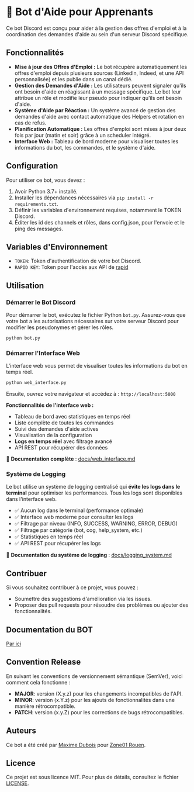 # 🤖 Bot d'Aide pour Apprenants

Ce bot Discord est conçu pour aider à la gestion des offres d'emploi et à la coordination des demandes d'aide au sein d'un serveur Discord spécifique.

## Fonctionnalités

- **Mise à jour des Offres d'Emploi :** Le bot récupère automatiquement les offres d'emploi depuis plusieurs sources (LinkedIn, Indeed, et une API personnalisée) et les publie dans un canal dédié.
- **Gestion des Demandes d'Aide :** Les utilisateurs peuvent signaler qu'ils ont besoin d'aide en réagissant à un message spécifique. Le bot leur attribue un rôle et modifie leur pseudo pour indiquer qu'ils ont besoin d'aide.
- **Système d'Aide par Réaction :** Un système avancé de gestion des demandes d'aide avec contact automatique des Helpers et rotation en cas de refus.
- **Planification Automatique :** Les offres d'emploi sont mises à jour deux fois par jour (matin et soir) grâce à un scheduler intégré.
- **Interface Web :** Tableau de bord moderne pour visualiser toutes les informations du bot, les commandes, et le système d'aide.

## Configuration

Pour utiliser ce bot, vous devez :
1. Avoir Python 3.7+ installé.
2. Installer les dépendances nécessaires via `pip install -r requirements.txt`.
3. Définir les variables d'environnement requises, notamment le TOKEN Discord.
4. Éditer les id des channels et rôles, dans config.json, pour l'envoie et le ping des messages.

## Variables d'Environnement

- `TOKEN`: Token d'authentification de votre bot Discord.
- `RAPID KEY`: Token pour l'accès aux API de [rapid](https://rapidapi.com/)

## Utilisation

### Démarrer le Bot Discord

Pour démarrer le bot, exécutez le fichier Python `bot.py`. Assurez-vous que votre bot a les autorisations nécessaires sur votre serveur Discord pour modifier les pseudonymes et gérer les rôles.

```bash
python bot.py
```

### Démarrer l'Interface Web

L'interface web vous permet de visualiser toutes les informations du bot en temps réel.

```bash
python web_interface.py
```

Ensuite, ouvrez votre navigateur et accédez à : `http://localhost:5000`

**Fonctionnalités de l'interface web :**
- Tableau de bord avec statistiques en temps réel
- Liste complète de toutes les commandes
- Suivi des demandes d'aide actives
- Visualisation de la configuration
- **Logs en temps réel** avec filtrage avancé
- API REST pour récupérer des données

📖 **Documentation complète** : [docs/web_interface.md](docs/web_interface.md)

### Système de Logging

Le bot utilise un système de logging centralisé qui **évite les logs dans le terminal** pour optimiser les performances. Tous les logs sont disponibles dans l'interface web.

- ✅ Aucun log dans le terminal (performance optimale)
- ✅ Interface web moderne pour consulter les logs
- ✅ Filtrage par niveau (INFO, SUCCESS, WARNING, ERROR, DEBUG)
- ✅ Filtrage par catégorie (bot, cog, help_system, etc.)
- ✅ Statistiques en temps réel
- ✅ API REST pour récupérer les logs

📖 **Documentation du système de logging** : [docs/logging_system.md](docs/logging_system.md)

## Contribuer

Si vous souhaitez contribuer à ce projet, vous pouvez :

- Soumettre des suggestions d'amélioration via les issues.
- Proposer des pull requests pour résoudre des problèmes ou ajouter des fonctionnalités.

## Documentation du BOT

[Par ici](https://makcimerrr.github.io/bot-discord-zone01/guide/commandes/)

## Convention Release

En suivant les conventions de versionnement sémantique (SemVer), voici comment cela fonctionne :

- **MAJOR**: version (X.y.z) pour les changements incompatibles de l'API.
- **MINOR**: version (x.Y.z) pour les ajouts de fonctionnalités dans une manière rétrocompatible.
- **PATCH**: version (x.y.Z) pour les corrections de bugs rétrocompatibles.


## Auteurs

Ce bot a été créé par [Maxime Dubois](https://makcimerrr.com) pour [Zone01 Rouen](https://zone01rouennormandie.org).

## Licence

Ce projet est sous licence MIT. Pour plus de détails, consultez le fichier [LICENSE](https://github.com/makcimerrr/bot-discord-zone01/blob/main/LICENSE).
